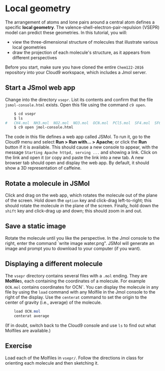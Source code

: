 # Local geometry

The arrangement of atoms and lone pairs around a central atom defines a specific **local geometry**. The valence-shell-electron-pair-repulsion (VSEPR) model can predict these geometries. In this tutorial, you will:

- view the three-dimensional structure of molecules that illustrate various local geometries
- draw the projection of each molecule's structure, as it appears from different perspectives

Before you start, make sure you have cloned the entire `Chem122-2016` repository into your Cloud9 workspace, which includes a Jmol server.


## Start a JSmol web app

Change into the directory `vsepr`. List its contents and confirm that the file `jsmol-console.html` exists. Open this file using the command `c9 open`.

```bash
    $ cd vsepr
    $ ls
#   CH4.mol  NH3.mol  NO2.mol  NO3.mol  OCN.mol  PCl5.mol  SF4.mol  SF6.mol  XeF4.mol  jmol-console.html  vsepr.md  water.mol    
    $ c9 open jmol-console.html
```

The code in this file defines a web app called JSMol. To run it, go to the Cloud9 menu and select **Run > Run with... > Apache**; or click the **Run** button if it is available. This should cause a new console to appear, with the message `Starting Apache httpd, serving ...` and showing a link. Click on the link and open it (or copy and paste the link into a new tab. A new browser tab should open and display the web app. By default, it should show a 3D representation of caffeine. 

## Rotate a molecule in JSMol

Click and drag on the web app, which rotates the molecule out of the plane of the screen. Hold down the `option` key and click-drag left-to-right; this should rotate the molecule *in* the plane of the screen. Finally, hold down the `shift` key and click-drag up and down; this should zoom in and out.


## Save a static image

Rotate the molecule until you like the perspective. In the Jmol console to the right, enter the command `write image water.png". JSMol will generate an image and prompt you to download to your computer (if you want). 


## Displaying a different molecule

The `vsepr` directory contains several files with a `.mol` ending. They are **Molfile**s, each containing the coordinates of a molecule. For example `OCN.mol` contains coordinates for OCN<sup>-</sup>. You can display the molecule in any file by using the `load` command with any Molfile in the Jmol console to the right of the display. Use the `centerat` command to set the origin to the center of gravity (i.e., average) of the molecule.

```Java
    load OCN.mol
    centerat average
```

(If in doubt, switch back to the Cloud9 console and use `ls` to find out what Molfiles are available.)

## Exercise

Load each of the Molfiles in `vsepr/`. Follow the directions in class for orienting each molecule and then sketching it.

